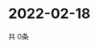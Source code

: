 # 2022-02-18
  共 0条

  <!-- BEGIN -->
  <!-- 最后更新时间Fri Feb 18 2022 10:05:16 GMT+0000 (Coordinated Universal Time) -->
  
  <!-- END -->
  
  